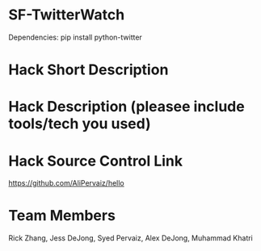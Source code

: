 # SF-TwitterWatch

Dependencies:
  pip install python-twitter

Hack Short Description
==========================

Hack Description (pleasee include tools/tech you used)
==========================

Hack Source Control Link
==========================
https://github.com/AliPervaiz/hello

Team Members
=========================
Rick Zhang, Jess DeJong, Syed Pervaiz, Alex DeJong, Muhammad Khatri
